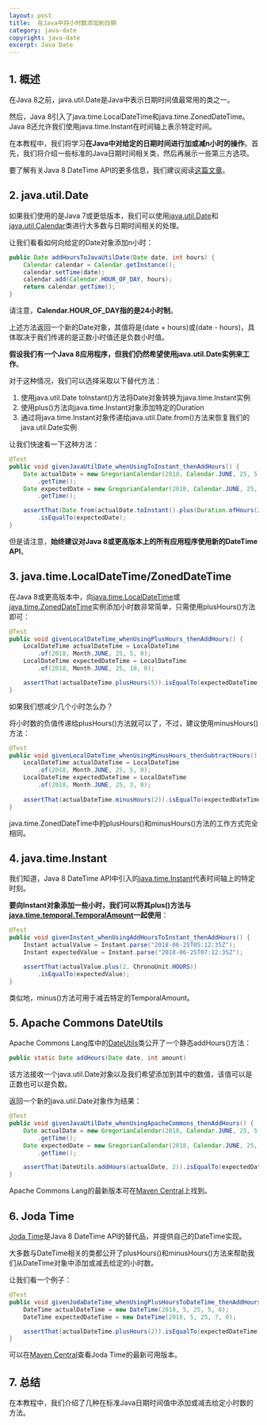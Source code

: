 ```yaml
---
layout: post
title:  在Java中将小时数添加到日期
category: java-date
copyright: java-date
excerpt: Java Date
---
```


## 1. 概述

在Java 8之前，java.util.Date是Java中表示日期时间值最常用的类之一。

然后，Java 8引入了java.time.LocalDateTime和java.time.ZonedDateTime。Java 8还允许我们使用java.time.Instant在时间轴上表示特定时间。

在本教程中，我们将学习**在Java中对给定的日期时间进行加或减n小时的操作**。首先，我们将介绍一些标准的Java日期时间相关类，然后再展示一些第三方选项。

要了解有关Java 8 DateTime API的更多信息，我们建议阅读[这篇文章](https://www.baeldung.com/java-8-date-time-intro)。

## 2. java.util.Date

如果我们使用的是Java 7或更低版本，我们可以使用[java.util.Date](https://docs.oracle.com/en/java/javase/21/docs/api/java.base/java/util/Date.html)和[java.util.Calendar](https://docs.oracle.com/en/java/javase/21/docs/api/java.base/java/util/Calendar.html)类进行大多数与日期时间相关的处理。

让我们看看如何向给定的Date对象添加n小时：

```java
public Date addHoursToJavaUtilDate(Date date, int hours) {
    Calendar calendar = Calendar.getInstance();
    calendar.setTime(date);
    calendar.add(Calendar.HOUR_OF_DAY, hours);
    return calendar.getTime();
}
```

请注意，**Calendar.HOUR_OF_DAY指的是24小时制**。

上述方法返回一个新的Date对象，其值将是(date + hours)或(date - hours)，具体取决于我们传递的是正数小时值还是负数小时值。

**假设我们有一个Java 8应用程序，但我们仍然希望使用java.util.Date实例来工作**。

对于这种情况，我们可以选择采取以下替代方法：

1. 使用java.util.Date toInstant()方法将Date对象转换为java.time.Instant实例
2. 使用plus()方法向java.time.Instant对象添加特定的Duration
3. 通过将java.time.Instant对象传递给java.util.Date.from()方法来恢复我们的java.util.Date实例

让我们快速看一下这种方法：

```java
@Test
public void givenJavaUtilDate_whenUsingToInstant_thenAddHours() {
    Date actualDate = new GregorianCalendar(2018, Calendar.JUNE, 25, 5, 0)
        .getTime();
    Date expectedDate = new GregorianCalendar(2018, Calendar.JUNE, 25, 7, 0)
        .getTime();

    assertThat(Date.from(actualDate.toInstant().plus(Duration.ofHours(2))))
        .isEqualTo(expectedDate);
}
```

但是请注意，**始终建议对Java 8或更高版本上的所有应用程序使用新的DateTime API**。

## 3. java.time.LocalDateTime/ZonedDateTime

在Java 8或更高版本中，向[java.time.LocalDateTime](https://docs.oracle.com/en/java/javase/21/docs/api/java.base/java/time/LocalDateTime.html)或[java.time.ZonedDateTime](https://docs.oracle.com/en/java/javase/21/docs/api/java.base/java/time/ZonedDateTime.html)实例添加小时数非常简单，只需使用plusHours()方法即可：

```java
@Test
public void givenLocalDateTime_whenUsingPlusHours_thenAddHours() {
    LocalDateTime actualDateTime = LocalDateTime
        .of(2018, Month.JUNE, 25, 5, 0);
    LocalDateTime expectedDateTime = LocalDateTime
        .of(2018, Month.JUNE, 25, 10, 0);

    assertThat(actualDateTime.plusHours(5)).isEqualTo(expectedDateTime);
}
```

如果我们想减少几个小时怎么办？

将小时数的负值传递给plusHours()方法就可以了，不过，建议使用minusHours()方法：

```java
@Test
public void givenLocalDateTime_whenUsingMinusHours_thenSubtractHours() {
    LocalDateTime actualDateTime = LocalDateTime
        .of(2018, Month.JUNE, 25, 5, 0);
    LocalDateTime expectedDateTime = LocalDateTime
        .of(2018, Month.JUNE, 25, 3, 0);
   
    assertThat(actualDateTime.minusHours(2)).isEqualTo(expectedDateTime);
}
```

java.time.ZonedDateTime中的plusHours()和minusHours()方法的工作方式完全相同。

## 4. java.time.Instant

我们知道，Java 8 DateTime API中引入的[java.time.Instant](https://docs.oracle.com/en/java/javase/21/docs/api/java.base/java/time/Instant.html)代表时间轴上的特定时刻。

**要向Instant对象添加一些小时，我们可以将其plus()方法与[java.time.temporal.TemporalAmount](https://docs.oracle.com/en/java/javase/21/docs/api/java.base/java/time/temporal/TemporalAmount.html)一起使用**：

```java
@Test
public void givenInstant_whenUsingAddHoursToInstant_thenAddHours() {
    Instant actualValue = Instant.parse("2018-06-25T05:12:35Z");
    Instant expectedValue = Instant.parse("2018-06-25T07:12:35Z");

    assertThat(actualValue.plus(2, ChronoUnit.HOURS))
        .isEqualTo(expectedValue);
}
```

类似地，minus()方法可用于减去特定的TemporalAmount。

## 5. Apache Commons DateUtils

Apache Commons Lang库中的[DateUtils](https://commons.apache.org/proper/commons-lang/apidocs/org/apache/commons/lang3/time/DateUtils.html#addHours-java.util.Date-int-)类公开了一个静态addHours()方法：

```java
public static Date addHours(Date date, int amount)
```

该方法接收一个java.util.Date对象以及我们希望添加到其中的数值，该值可以是正数也可以是负数。

返回一个新的java.util.Date对象作为结果：

```java
@Test
public void givenJavaUtilDate_whenUsingApacheCommons_thenAddHours() {
    Date actualDate = new GregorianCalendar(2018, Calendar.JUNE, 25, 5, 0)
        .getTime();
    Date expectedDate = new GregorianCalendar(2018, Calendar.JUNE, 25, 7, 0)
        .getTime();

    assertThat(DateUtils.addHours(actualDate, 2)).isEqualTo(expectedDate);
}
```

Apache Commons Lang的最新版本可在[Maven Central](https://mvnrepository.com/artifact/org.apache.commons/commons-lang3)上找到。

## 6. Joda Time

[Joda Time](http://www.joda.org/joda-time/)是Java 8 DateTime API的替代品，并提供自己的DateTime实现。

大多数与DateTime相关的类都公开了plusHours()和minusHours()方法来帮助我们从DateTime对象中添加或减去给定的小时数。

让我们看一个例子：

```java
@Test
public void givenJodaDateTime_whenUsingPlusHoursToDateTime_thenAddHours() {
    DateTime actualDateTime = new DateTime(2018, 5, 25, 5, 0);
    DateTime expectedDateTime = new DateTime(2018, 5, 25, 7, 0);

    assertThat(actualDateTime.plusHours(2)).isEqualTo(expectedDateTime);
}
```

可以在[Maven Central](https://mvnrepository.com/artifact/joda-time/joda-time)查看Joda Time的最新可用版本。

## 7. 总结

在本教程中，我们介绍了几种在标准Java日期时间值中添加或减去给定小时数的方法。